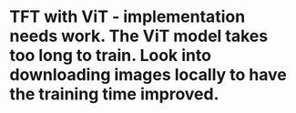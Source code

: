 # TFT with ViT - implementation needs work. The ViT model takes too long to train. Look into downloading images locally to have the training time improved.
